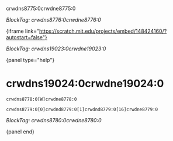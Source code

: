 crwdns8775:0crwdne8775:0

*BlockTag: crwdns8776:0crwdne8776:0*

{iframe link="https://scratch.mit.edu/projects/embed/148424160/?autostart=false"}

*BlockTag: crwdns19023:0crwdne19023:0*

{panel type="help"}

# crwdns19024:0crwdne19024:0

<pre><code class="scratch:split:random">crwdns8778:0[W]crwdne8778:0
</code></pre>

<pre><code class="scratch:split:random">crwdns8779:0[0]crwdnd8779:0[1]crwdnd8779:0[16]crwdne8779:0
</code></pre>

*BlockTag: crwdns8780:0crwdne8780:0*

{panel end}